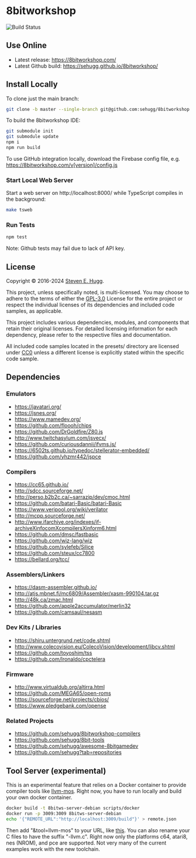 # 8bitworkshop

![Build Status](https://github.com/sehugg/8bitworkshop/actions/workflows/node.js.yml/badge.svg)


## Use Online

* Latest release: https://8bitworkshop.com/
* Latest Github build: https://sehugg.github.io/8bitworkshop/

## Install Locally

To clone just the main branch:

```sh
git clone -b master --single-branch git@github.com:sehugg/8bitworkshop.git
```

To build the 8bitworkshop IDE:

```sh
git submodule init
git submodule update
npm i
npm run build
```

To use GitHub integration locally, download the Firebase config file, e.g. https://8bitworkshop.com/v[version]/config.js

### Start Local Web Server

Start a web server on http://localhost:8000/ while TypeScript compiles in the background:

```sh
make tsweb
```

### Run Tests

```sh
npm test
```

Note: Github tests may fail due to lack of API key.

## License

Copyright © 2016-2024 [Steven E. Hugg](https://github.com/sehugg).


This project, unless specifically noted, is multi-licensed.
You may choose to adhere to the terms of either the [GPL-3.0](https://github.com/sehugg/8bitworkshop/blob/master/LICENSE) License for the entire project or respect the individual licenses of its dependencies and included code samples, as applicable.

This project includes various dependencies, modules, and components that retain their original licenses. 
For detailed licensing information for each dependency, please refer to the respective files and documentation.

All included code samples located in the presets/ directory are licensed under
[CC0](https://creativecommons.org/publicdomain/zero/1.0/)
unless a different license is explicitly stated within the specific code sample.


## Dependencies

### Emulators

* https://javatari.org/
* https://jsnes.org/
* https://www.mamedev.org/
* https://github.com/floooh/chips
* https://github.com/DrGoldfire/Z80.js
* http://www.twitchasylum.com/jsvecx/
* https://github.com/curiousdannii/ifvms.js/
* https://6502ts.github.io/typedoc/stellerator-embedded/
* https://github.com/yhzmr442/jspce

### Compilers

* https://cc65.github.io/
* http://sdcc.sourceforge.net/
* http://perso.b2b2c.ca/~sarrazip/dev/cmoc.html
* https://github.com/batari-Basic/batari-Basic
* https://www.veripool.org/wiki/verilator
* http://mcpp.sourceforge.net/
* http://www.ifarchive.org/indexes/if-archiveXinfocomXcompilersXinform6.html
* https://github.com/dmsc/fastbasic
* https://github.com/wiz-lang/wiz
* https://github.com/sylefeb/Silice
* https://github.com/steux/cc7800
* https://bellard.org/tcc/

### Assemblers/Linkers

* https://dasm-assembler.github.io/
* http://atjs.mbnet.fi/mc6809/Assembler/xasm-990104.tar.gz
* http://48k.ca/zmac.html
* https://github.com/apple2accumulator/merlin32
* https://github.com/camsaul/nesasm

### Dev Kits / Libraries

* https://shiru.untergrund.net/code.shtml
* http://www.colecovision.eu/ColecoVision/development/libcv.shtml
* https://github.com/toyoshim/tss
* https://github.com/lronaldo/cpctelera

### Firmware

* http://www.virtualdub.org/altirra.html
* https://github.com/MEGA65/open-roms
* https://sourceforge.net/projects/cbios/
* https://www.pledgebank.com/opense

### Related Projects

* https://github.com/sehugg/8bitworkshop-compilers
* https://github.com/sehugg/8bit-tools
* https://github.com/sehugg/awesome-8bitgamedev
* https://github.com/sehugg?tab=repositories


## Tool Server (experimental)

This is an experimental feature that relies on a Docker container to provide compiler tools like [llvm-mos](https://github.com/llvm-mos/llvm-mos-sdk).
Right now, you have to run locally and build your own docker container.

```sh
docker build -t 8bitws-server-debian scripts/docker
docker run -p 3009:3009 8bitws-server-debian
echo '{"REMOTE_URL":"http://localhost:3009/build"}' > remote.json
```

Then add "&tool=llvm-mos" to your URL, like
[this](http://localhost:8000/?platform=c64&file=sprite_collision.c&tool=llvm-mos).
You can also rename your C files to have the suffix "-llvm.c".
Right now only the platforms c64, atari8, nes (NROM), and pce are supported.
Not very many of the current examples work with the new toolchain.
